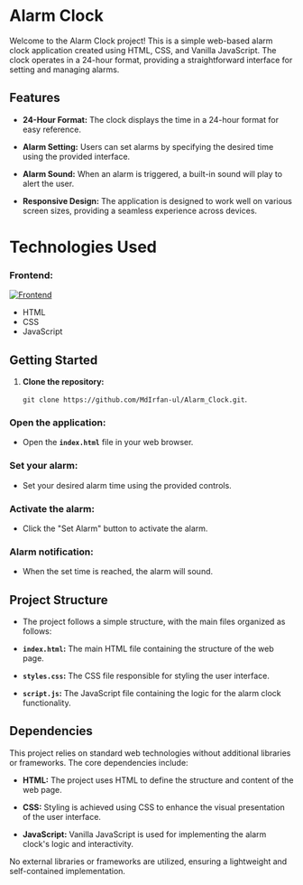 # Alarm Clock

Welcome to the  Alarm Clock project! This is a simple web-based alarm clock application created using HTML, CSS, and Vanilla JavaScript. The clock operates in a 24-hour format, providing a straightforward interface for setting and managing alarms.

## Features

- **24-Hour Format:** The clock displays the time in a 24-hour format for easy reference.

- **Alarm Setting:** Users can set alarms by specifying the desired time using the provided interface.

- **Alarm Sound:** When an alarm is triggered, a built-in sound will play to alert the user.

- **Responsive Design:** The application is designed to work well on various screen sizes, providing a seamless experience across devices.


# Technologies Used
### Frontend:
[![Frontend](https://skillicons.dev/icons?i=html,css,js)](https://skillicons.dev)
* HTML 
* CSS
* JavaScript

## Getting Started

1. **Clone the repository:**

   ```git clone https://github.com/MdIrfan-ul/Alarm_Clock.git```.

### Open the application:

- Open the **`index.html`** file in your web browser.

### Set your alarm:

- Set your desired alarm time using the provided controls.

### Activate the alarm:

- Click the "Set Alarm" button to activate the alarm.

### Alarm notification:

- When the set time is reached, the alarm will sound.


## Project Structure

- The project follows a simple structure, with the main files organized as follows:

- **`index.html`:** The main HTML file containing the structure of the web page.

- **`styles.css`:** The CSS file responsible for styling the user interface.

- **`script.js`:** The JavaScript file containing the logic for the alarm clock functionality.

## Dependencies

This project relies on standard web technologies without additional libraries or frameworks. The core dependencies include:

- **HTML:** The project uses HTML to define the structure and content of the web page.

- **CSS:** Styling is achieved using CSS to enhance the visual presentation of the user interface.

- **JavaScript:** Vanilla JavaScript is used for implementing the alarm clock's logic and interactivity.

No external libraries or frameworks are utilized, ensuring a lightweight and self-contained implementation.

